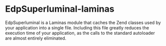 # EdpSuperluminal-laminas
EdpSuperluminal is a Laminas module that caches the Zend classes used by your application into a single file. Including this file greatly reduces the execution time of your application, as the calls to the standard autoloader are almost entirely eliminated.

